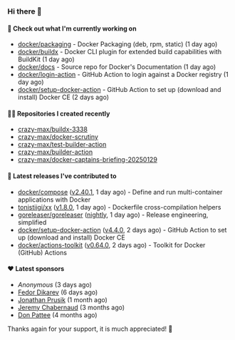 ### Hi there 👋

#### 👷 Check out what I'm currently working on

- [docker/packaging](https://github.com/docker/packaging) - Docker Packaging (deb, rpm, static) (1 day ago)
- [docker/buildx](https://github.com/docker/buildx) - Docker CLI plugin for extended build capabilities with BuildKit (1 day ago)
- [docker/docs](https://github.com/docker/docs) - Source repo for Docker&#39;s Documentation (1 day ago)
- [docker/login-action](https://github.com/docker/login-action) - GitHub Action to login against a Docker registry (1 day ago)
- [docker/setup-docker-action](https://github.com/docker/setup-docker-action) - GitHub Action to set up (download and install) Docker CE (2 days ago)

#### 👨‍💻 Repositories I created recently

- [crazy-max/buildx-3338](https://github.com/crazy-max/buildx-3338)
- [crazy-max/docker-scrutiny](https://github.com/crazy-max/docker-scrutiny)
- [crazy-max/test-builder-action](https://github.com/crazy-max/test-builder-action)
- [crazy-max/builder-action](https://github.com/crazy-max/builder-action)
- [crazy-max/docker-captains-briefing-20250129](https://github.com/crazy-max/docker-captains-briefing-20250129)

#### 🚀 Latest releases I've contributed to

- [docker/compose](https://github.com/docker/compose) ([v2.40.1](https://github.com/docker/compose/releases/tag/v2.40.1), 1 day ago) - Define and run multi-container applications with Docker
- [tonistiigi/xx](https://github.com/tonistiigi/xx) ([v1.8.0](https://github.com/tonistiigi/xx/releases/tag/v1.8.0), 1 day ago) - Dockerfile cross-compilation helpers
- [goreleaser/goreleaser](https://github.com/goreleaser/goreleaser) ([nightly](https://github.com/goreleaser/goreleaser/releases/tag/nightly), 1 day ago) - Release engineering, simplified
- [docker/setup-docker-action](https://github.com/docker/setup-docker-action) ([v4.4.0](https://github.com/docker/setup-docker-action/releases/tag/v4.4.0), 2 days ago) - GitHub Action to set up (download and install) Docker CE
- [docker/actions-toolkit](https://github.com/docker/actions-toolkit) ([v0.64.0](https://github.com/docker/actions-toolkit/releases/tag/v0.64.0), 2 days ago) - Toolkit for Docker (GitHub) Actions

#### ❤️ Latest sponsors
- _Anonymous_ (3 days ago)
- [Fedor Dikarev](https://github.com/fedordikarev) (6 days ago)
- [Jonathan Prusik](https://github.com/jprusik) (1 month ago)
- [Jeremy Chabernaud](https://github.com/djerfy) (3 months ago)
- [Don Pattee](https://github.com/DPattee) (4 months ago)

Thanks again for your support, it is much appreciated! 🙏
